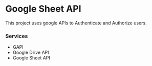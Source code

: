 # Google Sheet API

This project uses google APIs to Authenticate and Authorize users.

### Services

- GAPI
- Google Drive API
- Google Sheet API
